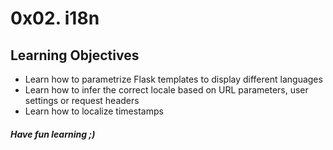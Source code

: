 # 0x02. i18n
## Learning Objectives
* Learn how to parametrize Flask templates to display different languages
* Learn how to infer the correct locale based on URL parameters, user settings or request headers
* Learn how to localize timestamps
##### Have fun learning ;)
